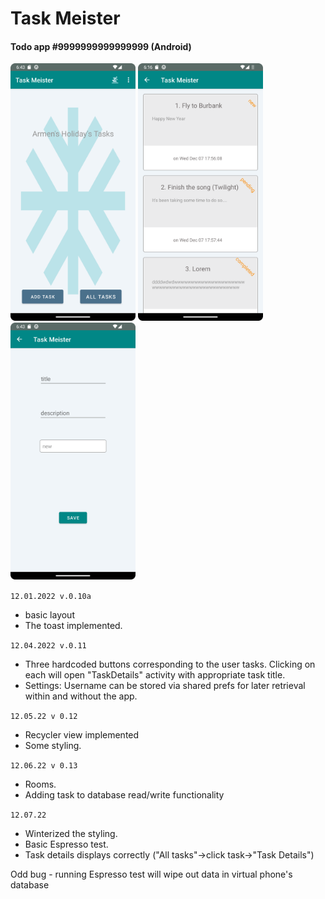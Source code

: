 # Task Meister

#### Todo app #9999999999999999 (Android)
<img src="Screenshots/Splash.png" alt="drawing" width="200"/>
<img src="Screenshots/Tasks.png" alt="drawing" width="200"/>
<img src="Screenshots/Form.png" alt="drawing" width="200"/>


```12.01.2022 v.0.10a ```
* basic layout
* The toast implemented.

```12.04.2022 v.0.11```
* Three hardcoded buttons corresponding to the user tasks. Clicking on each will open "TaskDetails" activity with appropriate task title.
* Settings: Username can be stored via shared prefs for later retrieval within and without the app.

```12.05.22 v 0.12```
* Recycler view implemented
* Some styling. 

```12.06.22 v 0.13```
* Rooms. 
*  Adding task to database read/write functionality

```12.07.22``` 
* Winterized the styling. 
* Basic Espresso test.
* Task details displays correctly ("All tasks"->click task->"Task Details")



Odd bug - running Espresso test will wipe out data in
virtual phone's database



